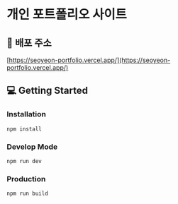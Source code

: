 # 개인 포트폴리오 사이트

## 💾 배포 주소

[https://seoyeon-portfolio.vercel.app/](https://seoyeon-portfolio.vercel.app/)


## 💻 Getting Started
### Installation
   ```
   npm install 
   ```
### Develop Mode
   ```
   npm run dev 
   ```
### Production
   ```
   npm run build 
   ```


   

